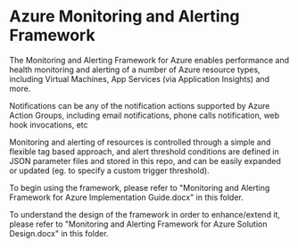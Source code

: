 
# Azure Monitoring and Alerting Framework

The Monitoring and Alerting Framework for Azure enables performance and health monitoring and alerting of a number of Azure resource types, including Virtual Machines, App Services (via Application Insights) and more.  

Notifications can be any of the notification actions supported by Azure Action Groups, including email notifications, phone calls notification, web hook invocations, etc

Monitoring and alerting of resources is controlled through a simple and flexible tag based approach, and alert threshold conditions are defined in JSON parameter files and stored in this repo, and can be easily expanded or updated (eg. to specify a custom trigger threshold).

To begin using the framework, please refer to "Monitoring and Alerting Framework for Azure Implementation Guide.docx" in this folder.  

To understand the design of the framework in order to enhance/extend it, please refer to "Monitoring and Alerting Framework for Azure Solution Design.docx" in this folder.


